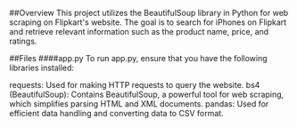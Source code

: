 ##Overview
This project utilizes the BeautifulSoup library in Python for web scraping on Flipkart's website. The goal is to search for iPhones on Flipkart and retrieve relevant information such as the product name, price, and ratings.

##Files
####app.py
To run app.py, ensure that you have the following libraries installed:

requests: Used for making HTTP requests to query the website.
bs4 (BeautifulSoup): Contains BeautifulSoup, a powerful tool for web scraping, which simplifies parsing HTML and XML documents.
pandas: Used for efficient data handling and converting data to CSV format.


